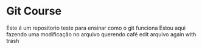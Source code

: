 # Git Course
Este é um repositorio teste para ensinar como o git funciona
Estou aqui fazendo uma modificação no arquivo
querendo café
edit arquivo again with trash
